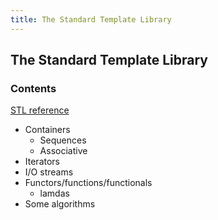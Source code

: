 ```yaml
---
title: The Standard Template Library
---
```


## The Standard Template Library

### Contents

[STL reference](http://www.cplusplus.com/reference/)

* Containers
     * Sequences
     * Associative
* Iterators
* I/O streams
* Functors/functions/functionals
     * lamdas
* Some algorithms